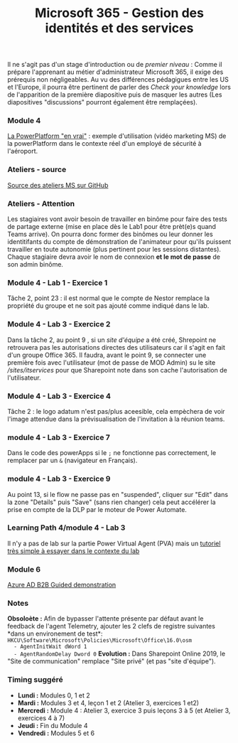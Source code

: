 ﻿---
title: Microsoft 365 - Gestion des identités et des services
goDeploy: true
m365: true
---
<div id="conseils">
  Il ne s'agit pas d'un stage d'introduction ou de <i>premier niveau</i> : Comme il prépare l'apprenant au métier d'administrateur Microsoft 365, il exige des prérequis non négligeables.
  Au vu des différences pédagigues entre les US et l'Europe, il pourra être pertinent de parler des <i>Check your knowledge</i> lors de l'apparition de la première diapositive puis de masquer les autres (Les diapositives "discussions" pourront également être remplaçées).
  <h3>Module 4</h3>
  <a href="https://youtu.be/tBc9ophAYCc" target="_blank">La PowerPlatform "en vrai"</a> : exemple d'utilisation (vidéo marketing MS) de la powerPlatform dans le contexte réel d'un employé de sécurité à l'aéroport.  
  <h3>Ateliers - source</h3>
  <a href="https://github.com/MicrosoftLearning/MS-100T00-Microsoft-365-Identity-and-Services/tree/master/Instructions/Labs" target="_blank">Source des ateliers MS sur GitHub</a>  
  <h3>Ateliers - Attention</h3>
  Les stagiaires vont avoir besoin de travailler en binôme pour faire des tests de partage externe (mise en place dès le Lab1 pour être prèt(e)s quand Teams arrive).
  On pourra donc former des binômes ou leur donner les identitifants du compte de démonstration de l'animateur pour qu'ils puissent travailler en toute autonomie (plus pertinent pour les sessions distantes).
  Chaque stagiaire devra avoir le nom de connexion <b>et le mot de passe</b> de son admin binôme.
  <h3>Module 4 - Lab 1 - Exercice 1</h3>
  Tâche 2, point 23 : il est normal que le compte de Nestor remplace la propriété du groupe et ne soit pas ajouté comme indiqué dans le lab.  
  <h3>Module 4 - Lab 3 - Exercice 2</h3>
  Dans la tâche 2, au point 9 , si un <i>site d'équipe</i> a été créé, Shrepoint ne retrouvera pas les autorisations directes des utilisateurs car il s'agit en fait d'un groupe Office 365.
  Il faudra, avant le point 9, se connecter une première fois avec l'utilisateur (mot de passe de MOD Admin) su le site <i>/sites/itservices</i> pour que Sharepoint note dans son cache l'autorisation de l'utilisateur.
  <h3>Module 4 - Lab 3 - Exercice 4</h3>
  Tâche 2 : le logo adatum n'est pas/plus aceesible, cela empèchera de voir l'image attendue dans la prévisualisation de l'invitation à la réunion teams.
  <h3>module 4 - Lab 3 - Exercice 7</h3>
  Dans le code des powerApps si le <code>;</code> ne fonctionne pas correctement, le remplacer par un <code>&</code> (navigateur en Français).
  <h3>module 4 - Lab 3 - Exercice 9</h3>
  Au point 13, si le flow ne passe pas en "suspended", cliquer sur "Edit" dans la zone "Details" puis "Save" (sans rien changer) cela peut accélérer la prise en compte de la DLP par le moteur de Power Automate.
  <h3>Learning Path 4/module 4 - Lab 3</h3>
  Il n'y a pas de lab sur la partie Power Virtual Agent (PVA) mais un <a href="https://docs.microsoft.com/en-us/power-virtual-agents/fundamentals-get-started" target="_lab">tutoriel très simple à essayer dans le contexte du lab</a>
  <h3>Module 6</h3>
  <a href="https://techcommunity.microsoft.com/t5/video-hub/enable-b2b-collaboration-in-azure-ad/ba-p/1671187" target="_blank">Azure AD B2B Guided demonstration</a>
  <h3>Notes</h3>
<b>Obsoloète :</b> Afin de bypasser l'attente présente par défaut avant le feedback de l'agent Telemetry, ajouter les 2 clefs de registre suivantes *dans un environement de test*:
<code>HKCU\Software\Microsoft\Policies\Microsoft\Office\16.0\osm
  - AgentInitWait dWord 1
  - AgentRandomDelay Dword 0</code>
<b>Evolution :</b> Dans Sharepoint Online 2019, le "Site de communication" remplace "Site privé" (et pas "site d'équipe").
<h3>Timing suggéré</h3>
  <ul>
  <li><b>Lundi :</b> Modules 0, 1 et 2</li>
  <li><b>Mardi :</b> Modules 3 et 4, leçon 1 et 2 (Atelier 3, exercices 1 et2)</li>
  <li><b>Mercredi :</b> Module 4 : Atelier 3, exercice 3 puis leçons 3 à 5 (et Atelier 3, exercices 4 à 7)</li>
  <li><b>Jeudi :</b> Fin du Module 4</li>
  <li><b>Vendredi :</b> Modules 5 et 6</li>
</ul>
</div>